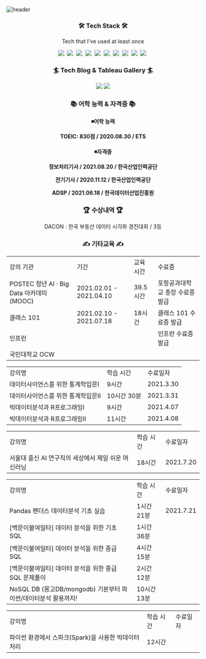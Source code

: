 ![header](https://capsule-render.vercel.app/api?type=waving&color=89E5EB&height=300&section=header&text=JIHUN%20SEO&fontSize=90)

<h3 align="center">🛠 Tech Stack 🛠</h3>

<p align="center"> Tech that I've used at least once </p>

<p align="center">
 <img src="https://img.shields.io/badge/Python-3766AB?style=flat-square&logo=Python&logoColor=white"/></a>&nbsp <img src="https://img.shields.io/badge/MongoDB-47A248?style=flat-square&logo=MongoDB&logoColor=white"/></a>&nbsp <img src="https://img.shields.io/badge/MySQL-4479A1?style=flat-square&logo=MySQL&logoColor=white"/></a>&nbsp
<img src="https://img.shields.io/badge/R-276DC3?style=flat-square&logo=R&logoColor=white"/></a>&nbsp <img src="https://img.shields.io/badge/Flask-000000?style=flat-square&logo=Flask&logoColor=white"/></a>&nbsp <img src="https://img.shields.io/badge/OpenCV-5C3EE8?style=flat-square&logo=OpenCV&logoColor=white"/></a>&nbsp
<img src="https://img.shields.io/badge/C-A8B9CC?style=flat-square&logo=C&logoColor=white"/></a>&nbsp <img src="https://img.shields.io/badge/C++-00599C?style=flat-square&logo=C%2B%2B&logoColor=white"/></a>&nbsp <img src="https://img.shields.io/badge/Tableau-E97627?style=flat-square&logo=Tableau&logoColor=white"/></a>&nbsp <img src="https://img.shields.io/badge/Apache Spark-E25A1C?style=flat-square&logo=Apache Spark&logoColor=white"/></a>&nbsp
</p>

<h3 align="center">🏄 Tech Blog & Tableau Gallery 🏄 </h3>
<p align="center">
<a href="https://sjh4773.github.io/"><img src="https://img.shields.io/badge/Tech Blog-1AB7EA?style=flat-square&logo=Vimeo&logoColor=white&link=https://sjh4773.github.io/"/></a>
<a href="https://public.tableau.com/app/profile/.22377384/"><img src="https://img.shields.io/badge/Tableau Gallery-E97627?style=flat-square&logo=Tableau&logoColor=white&link=https://public.tableau.com/app/profile/.22377384"/></a>
</p>

<h3 align="center">📚 어학 능력 & 자격증 📚 </h3>
<h4 align="center">◾어학 능력</p>
<p align="center"> TOEIC: 830점 / 2020.08.30 / ETS </p>
<h4 align="center">◾자격증</p>
<p align="center"> 정보처리기사 / 2021.08.20 / 한국산업인력공단 </p>
<p align="center"> 전기기사 / 2020.11.12 / 한국산업인력공단 </p>
<p align="center"> ADSP / 2021.06.18 / 한국데이터산업진흥원 </p>

<h3 align="center">🏆 수상내역 🏆 </h3>
<p align="center"> DACON : 한국 부동산 데이터 시각화 경진대회 / 3등 </p>

<h3 align="center">✍ 기타교육 ✍ </h3>


<table align="center">
    <tr>
    	<td>강의 기관</td>
        <td>기간</td>
        <td>교육 시간</td>
        <td>수료증</td>
    </tr>
     <tr>
    	<td>POSTEC 청년 AI · Big Data 아카데미(MOOC)</td>
        <td>2021.02.01 - 2021.04.10</td>
        <td>39.5시간</td>
        <td>포항공과대학교 총장 수료증 발급</td>
    </tr>
     <tr>
    	<td>클래스 101</td>
        <td>2021.02.10 - 2021.07.18</td>
        <td>18시간</td>
        <td>클래스 101 수료증 발급</td>
    </tr>
    <tr>
    	<td>인프런</td>
        <td>   </td>
        <td>   </td>
        <td>인프런 수료증 발급</td>
    </tr>
    <tr>
    	<td>국민대학교 OCW</td>
        <td>   </td>
        <td>   </td>
        <td>   </td>
    </tr>
</table>




<table align="center">
    <tr>
    	<td>강의명</td>
        <td>학습 시간</td>
        <td>수료일자</td>
    </tr>
     <tr>
    	<td>데이터사이언스를 위한 통계학입문Ⅰ</td>
        <td>9시간</td>
        <td>2021.3.30</td>
    </tr>
     <tr>
    	<td>데이터사이언스를 위한 통계학입문Ⅱ</td>
        <td>10시간 30분</td>
        <td>2021.3.31</td>
    </tr>
    <tr>
    	<td>빅데이터분석과 R프로그래밍Ⅰ</td>
        <td>9시간</td>
        <td>2021.4.07</td>
    </tr>
    <tr>
    	<td>빅데이터분석과 R프로그래밍Ⅱ</td>
        <td>11시간</td>
        <td>2021.4.08</td>
    </tr>
</table>
<table align="center">
    <tr>
    	<td>강의명</td>
        <td>학습 시간</td>
        <td>수료일자</td>
    </tr>
    <tr>
    	<td>서울대 출신 AI 연구직의 세상에서 제일 쉬운 머신러닝</td>
        <td>18시간</td>
        <td>2021.7.20</td>
    </tr>
</table>
<table align="center">
    <tr>
    	<td>강의명</td>
        <td>학습 시간</td>
        <td>수료일자</td>
    </tr>
    <tr>
    	<td>Pandas 팬더스 데이터분석 기초 실습</td>
        <td>1시간 21분</td>
        <td>2021.7.21</td>
    </tr>
    <tr>
    	<td>[백문이불여일타] 데이터 분석을 위한 기초 SQL</td>
        <td>1시간 36분</td>
        <td>  </td>
    </tr>
    <tr>
    	<td>[백문이불여일타] 데이터 분석을 위한 중급 SQL</td>
        <td>4시간 15분</td>
        <td>  </td>
    </tr>
    <tr>
    	<td>[백문이불여일타] 데이터 분석을 위한 중급 SQL 문제풀이</td>
        <td>2시간 12분</td>
        <td>  </td>
    </tr>
    <tr>
    	<td>NoSQL DB (몽고DB/mongodb) 기본부터 파이썬/데이터분석 활용까지!</td>
        <td>10시간 13분</td>
        <td>  </td>
    </tr>
</table>
<table align="center">
    <tr>
    	<td>강의명</td>
        <td>학습 시간</td>
        <td>수료일자</td>
    </tr>
    <tr>
    	<td>파이썬 환경에서 스파크(Spark)을 사용한 빅데이터 처리</td>
        <td>12시간</td>
        <td>  </td>
    </tr>
</table>